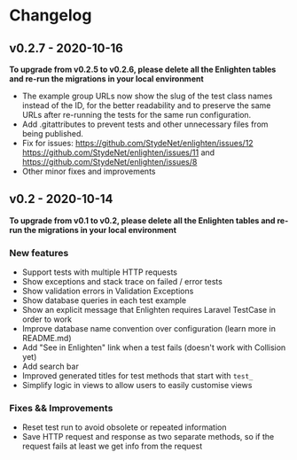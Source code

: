 # Changelog

## v0.2.7 - 2020-10-16

**To upgrade from v0.2.5 to v0.2.6, please delete all the Enlighten tables and re-run the migrations in your local environment** 

- The example group URLs now show the slug of the test class names instead of the ID, for the better readability and to preserve the same URLs after re-running the tests for the same run configuration.
- Add .gitattributes to prevent tests and other unnecessary files from being published.
- Fix for issues: https://github.com/StydeNet/enlighten/issues/12 https://github.com/StydeNet/enlighten/issues/11 and https://github.com/StydeNet/enlighten/issues/8
- Other minor fixes and improvements 

## v0.2 - 2020-10-14

**To upgrade from v0.1 to v0.2, please delete all the Enlighten tables and re-run the migrations in your local environment**

### New features

- Support tests with multiple HTTP requests
- Show exceptions and stack trace on failed / error tests
- Show validation errors in Validation Exceptions
- Show database queries in each test example
- Show an explicit message that Enlighten requires Laravel TestCase in order to work
- Improve database name convention over configuration (learn more in README.md)
- Add "See in Enlighten" link when a test fails (doesn't work with Collision yet)
- Add search bar
- Improved generated titles for test methods that start with `test_`
- Simplify logic in views to allow users to easily customise views

### Fixes && Improvements
- Reset test run to avoid obsolete or repeated information
- Save HTTP request and response as two separate methods, so if the request fails at least we get info from the request

